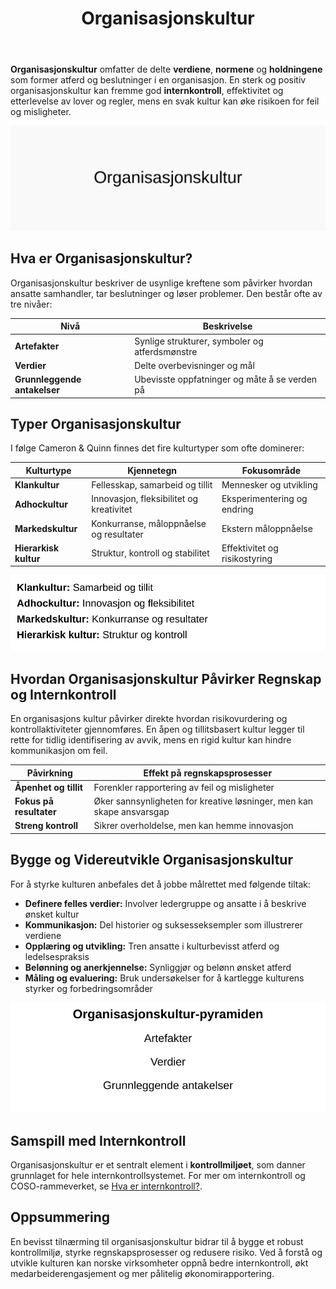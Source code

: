 ﻿---
title: "Organisasjonskultur"
meta_title: "Organisasjonskultur"
meta_description: '**Organisasjonskultur** omfatter de delte **verdiene**, **normene** og **holdningene** som former atferd og beslutninger i en organisasjon. En sterk og positiv ...'
slug: organisasjonskultur
type: blog
layout: pages/single
---

**Organisasjonskultur** omfatter de delte **verdiene**, **normene** og **holdningene** som former atferd og beslutninger i en organisasjon. En sterk og positiv organisasjonskultur kan fremme god **internkontroll**, effektivitet og etterlevelse av lover og regler, mens en svak kultur kan øke risikoen for feil og misligheter.

![Illustrasjon av organisasjonskultur og dens komponenter](organisasjonskultur-image.svg)

## Hva er Organisasjonskultur?

Organisasjonskultur beskriver de usynlige kreftene som påvirker hvordan ansatte samhandler, tar beslutninger og løser problemer. Den består ofte av tre nivåer:

| Nivå       | Beskrivelse                                       |
|------------|---------------------------------------------------|
| **Artefakter** | Synlige strukturer, symboler og atferdsmønstre    |
| **Verdier**    | Delte overbevisninger og mål                      |
| **Grunnleggende antakelser** | Ubevisste oppfatninger og måte å se verden på |

## Typer Organisasjonskultur

I følge Cameron & Quinn finnes det fire kulturtyper som ofte dominerer:

| Kulturtype  | Kjennetegn                         | Fokusområde              |
|-------------|------------------------------------|--------------------------|
| **Klankultur**    | Fellesskap, samarbeid og tillit      | Mennesker og utvikling   |
| **Adhockultur**   | Innovasjon, fleksibilitet og kreativitet | Eksperimentering og endring |
| **Markedskultur** | Konkurranse, måloppnåelse og resultater | Ekstern måloppnåelse     |
| **Hierarkisk kultur** | Struktur, kontroll og stabilitet      | Effektivitet og risikostyring |

![Organisasjonskulturens fire typer](organisasjonskultur-typer.svg)

## Hvordan Organisasjonskultur Påvirker Regnskap og Internkontroll

En organisasjons kultur påvirker direkte hvordan risikovurdering og kontrollaktiviteter gjennomføres. En åpen og tillitsbasert kultur legger til rette for tidlig identifisering av avvik, mens en rigid kultur kan hindre kommunikasjon om feil.

| Påvirkning            | Effekt på regnskapsprosesser                  |
|-----------------------|-----------------------------------------------|
| **Åpenhet og tillit**     | Forenkler rapportering av feil og misligheter  |
| **Fokus på resultater**   | Øker sannsynligheten for kreative løsninger, men kan skape ansvarsgap |
| **Streng kontroll**       | Sikrer overholdelse, men kan hemme innovasjon  |

## Bygge og Videreutvikle Organisasjonskultur

For å styrke kulturen anbefales det å jobbe målrettet med følgende tiltak:

* **Definere felles verdier:** Involver ledergruppe og ansatte i å beskrive ønsket kultur
* **Kommunikasjon:** Del historier og suksesseksempler som illustrerer verdiene
* **Opplæring og utvikling:** Tren ansatte i kulturbevisst atferd og ledelsespraksis
* **Belønning og anerkjennelse:** Synliggjør og belønn ønsket atferd
* **Måling og evaluering:** Bruk undersøkelser for å kartlegge kulturens styrker og forbedringsområder

![Kulturpyramiden: Fra Artefakter til Antakelser](organisasjonskultur-pyramide.svg)

## Samspill med Internkontroll

Organisasjonskultur er et sentralt element i **kontrollmiljøet**, som danner grunnlaget for hele internkontrollsystemet. For mer om internkontroll og COSO-rammeverket, se [Hva er internkontroll?](/blogs/regnskap/hva-er-internkontroll "Hva er Internkontroll? Systemer for Risikoforvaltning og Compliance").

## Oppsummering

En bevisst tilnærming til organisasjonskultur bidrar til å bygge et robust kontrollmiljø, styrke regnskapsprosesser og redusere risiko. Ved å forstå og utvikle kulturen kan norske virksomheter oppnå bedre internkontroll, økt medarbeiderengasjement og mer pålitelig økonomirapportering.











